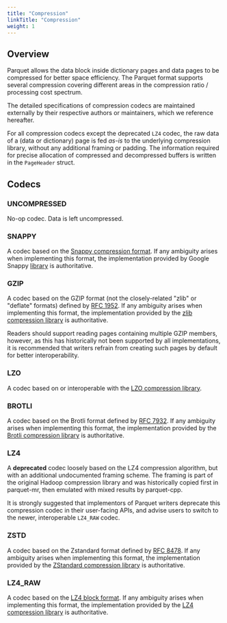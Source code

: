 ```yaml
---
title: "Compression"
linkTitle: "Compression"
weight: 1
---
```


## Overview

Parquet allows the data block inside dictionary pages and data pages to
be compressed for better space efficiency. The Parquet format supports
several compression covering different areas in the compression ratio /
processing cost spectrum.

The detailed specifications of compression codecs are maintained externally
by their respective authors or maintainers, which we reference hereafter.

For all compression codecs except the deprecated `LZ4` codec, the raw data
of a (data or dictionary) page is fed *as-is* to the underlying compression
library, without any additional framing or padding.  The information required
for precise allocation of compressed and decompressed buffers is written
in the `PageHeader` struct.

## Codecs

### UNCOMPRESSED

No-op codec.  Data is left uncompressed.

### SNAPPY

A codec based on the
[Snappy compression format](https://github.com/google/snappy/blob/master/format_description.txt).
If any ambiguity arises when implementing this format, the implementation
provided by Google Snappy [library](https://github.com/google/snappy/)
is authoritative.

### GZIP

A codec based on the GZIP format (not the closely-related "zlib" or "deflate"
formats) defined by [RFC 1952](https://tools.ietf.org/html/rfc1952).
If any ambiguity arises when implementing this format, the implementation
provided by the [zlib compression library](https://zlib.net/) is authoritative.

Readers should support reading pages containing multiple GZIP members, however,
as this has historically not been supported by all implementations, it is recommended
that writers refrain from creating such pages by default for better interoperability.

### LZO

A codec based on or interoperable with the
[LZO compression library](http://www.oberhumer.com/opensource/lzo/).

### BROTLI

A codec based on the Brotli format defined by
[RFC 7932](https://tools.ietf.org/html/rfc7932).
If any ambiguity arises when implementing this format, the implementation
provided by the  [Brotli compression library](https://github.com/google/brotli)
is authoritative.

### LZ4

A **deprecated** codec loosely based on the LZ4 compression algorithm,
but with an additional undocumented framing scheme.  The framing is part
of the original Hadoop compression library and was historically copied
first in parquet-mr, then emulated with mixed results by parquet-cpp.

It is strongly suggested that implementors of Parquet writers deprecate
this compression codec in their user-facing APIs, and advise users to
switch to the newer, interoperable `LZ4_RAW` codec.

### ZSTD

A codec based on the Zstandard format defined by
[RFC 8478](https://tools.ietf.org/html/rfc8478).  If any ambiguity arises
when implementing this format, the implementation provided by the
[ZStandard compression library](https://facebook.github.io/zstd/)
is authoritative.

### LZ4_RAW

A codec based on the [LZ4 block format](https://github.com/lz4/lz4/blob/dev/doc/lz4_Block_format.md).
If any ambiguity arises when implementing this format, the implementation
provided by the [LZ4 compression library](http://www.lz4.org/) is authoritative.
